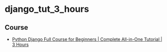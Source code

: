 # django_tut_3_hours

## Course

- [Python Django Full Course for Beginners | Complete All-in-One Tutorial | 3 Hours](https://youtu.be/Rp5vd34d-z4)
